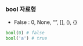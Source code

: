 ---
---

### bool 자료형

- False : 0, None, “”, [], (), {}

```python
bool(0) # false
bool('a') # true
```